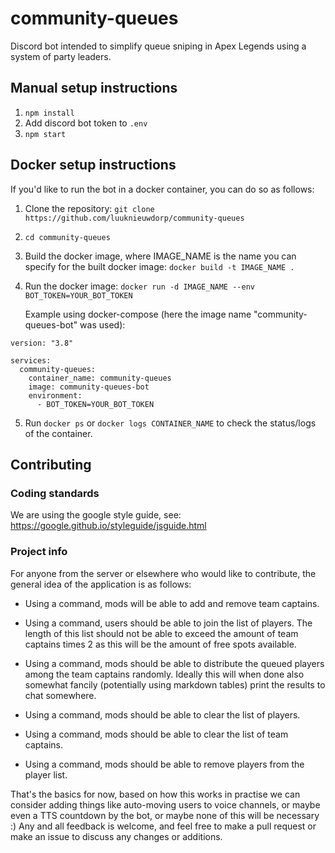 # community-queues
Discord bot intended to simplify queue sniping in Apex Legends using a system of party leaders.

## Manual setup instructions
1. ```npm install```
2. Add discord bot token to ```.env```
3. ```npm start```

## Docker setup instructions
If you'd like to run the bot in a docker container, you can do so as follows:
1. Clone the repository: ```git clone https://github.com/luuknieuwdorp/community-queues```
2. ```cd community-queues```
3. Build the docker image, where IMAGE_NAME is the name you can specify for the built docker image: ```docker build -t IMAGE_NAME .```
4. Run the docker image: ```docker run -d IMAGE_NAME --env BOT_TOKEN=YOUR_BOT_TOKEN```
   
   Example using docker-compose (here the image name "community-queues-bot" was used):
```
version: "3.8"

services:
  community-queues:
    container_name: community-queues
    image: community-queues-bot
    environment:
      - BOT_TOKEN=YOUR_BOT_TOKEN
```
5. Run ```docker ps``` or ```docker logs CONTAINER_NAME``` to check the status/logs of the container.

## Contributing

### Coding standards
We are using the google style guide, see: https://google.github.io/styleguide/jsguide.html

### Project info
For anyone from the server or elsewhere who would like to contribute, the general idea of the application is as follows:

* Using a command, mods will be able to add and remove team captains.

* Using a command, users should be able to join the list of players. The length of this list should not be able to exceed the amount of team captains times 2 as this will be the amount of free spots available.

* Using a command, mods should be able to distribute the queued players among the team captains randomly. Ideally this will when done also somewhat fancily (potentially using markdown tables) print the results to chat somewhere.

* Using a command, mods should be able to clear the list of players.

* Using a command, mods should be able to clear the list of team captains.

* Using a command, mods should be able to remove players from the player list.

That's the basics for now, based on how this works in practise we can consider adding things like auto-moving users to voice channels, or maybe even a TTS countdown by the bot, or maybe none of this will be necessary :)
Any and all feedback is welcome, and feel free to make a pull request or make an issue to discuss any changes or additions.